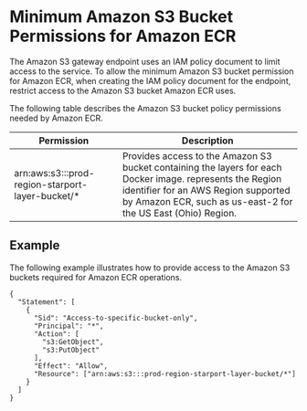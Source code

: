# Minimum Amazon S3 Bucket Permissions for Amazon ECR<a name="ecr-minimum-s3-perms"></a>

The Amazon S3 gateway endpoint uses an IAM policy document to limit access to the service\. To allow the minimum Amazon S3 bucket permission for Amazon ECR, when creating the IAM policy document for the endpoint, restrict access to the Amazon S3 bucket Amazon ECR uses\.

The following table describes the Amazon S3 bucket policy permissions needed by Amazon ECR\.


| Permission | Description | 
| --- | --- | 
| arn:aws:s3:::prod\-region\-starport\-layer\-bucket/\* | Provides access to the Amazon S3 bucket containing the layers for each Docker image\. represents the Region identifier for an AWS Region supported by Amazon ECR, such as us\-east\-2 for the US East \(Ohio\) Region\. | 

## Example<a name="ecr-minimum-s3-perms-example"></a>

The following example illustrates how to provide access to the Amazon S3 buckets required for Amazon ECR operations\.

```
{
  "Statement": [
    {
      "Sid": "Access-to-specific-bucket-only",
      "Principal": "*",
      "Action": [
        "s3:GetObject",
        "s3:PutObject"
      ],
      "Effect": "Allow",
      "Resource": ["arn:aws:s3:::prod-region-starport-layer-bucket/*"]
    }
  ]
}
```